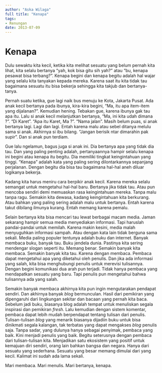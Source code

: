```yaml
---
author: "Aska Wilaga"
full title: "Kenapa"
tags:
- Renungan
date: 2013-07-09
---
```


# Kenapa

Dulu sewaktu kita kecil, ketika kita melihat sesuatu yang belum pernah kita lihat, kita selalu bertanya “yah, kok bisa gitu sih yah?” atau “bu, kenapa pesawat bisa terbang?”. Kenapa begini dan kenapa begitu adalah hal wajar yang selalu kita tanyakan kepada mereka. Karena saat itu kita tidak tau bagaimana sesuatu itu bisa bekerja sehingga kita takjub dan bertanya-tanya.

Pernah suatu ketika, gue lagi naik bus menuju ke Kota, Jakarta Pusat. Ada anak kecil bertanya pada ibunya, kira-kira begini, “Ma, itu apa item-item yang dijalanan?”. Kemudian hening. Tebakan gue, karena ibunya gak tau apa itu. Lalu si anak kecil melanjutkan bertanya, “Ma, ini kita udah dimana ?”. “Di Karet”. “Apa itu Karet, Ma ?”. “Nama jalan”. Masih belum puas, si anak bertanya lagi. Lagi dan lagi. Entah karena malu atau sebel ditanya melulu sama si anak. Akhirnya si ibu bilang. “Jangan berisik ntar dimarahin pak supir”. Dan si anak pun terdiam.

Gue lalu ngelamun, bagus juga si anak ini. Dia bertanya apa yang tidak dia tau. Dan yang paling penting adalah, pertanyaannya hampir selalu kenapa ini begini atau kenapa itu begitu. Dia memiliki tingkat keingintahuan yang tinggi. “Kenapa” adalah kata yang paling sering dilontarkannya sepanjang perjalanan. Dengan begitu dia bisa tau bagaimana hal-hal aneh diluar logikanya bekerja.

Kadang kita harus meniru cara berpikir anak kecil. Karena mereka selalu semangat untuk mengetahui hal-hal baru. Bertanya jika tidak tau. Atau pun mencoba sendiri demi memuaskan rasa keingintahuan mereka. Tanpa malu tanpa ragu. Semakin kita dewasa, kadang keingintahuan kita berkurang. Atau bahkan yang paling sering adalah malu untuk bertanya. Entah karena takut dibilang ilmunya kurang. Entah memang karena pemalu.

Selain bertanya kita bisa mencari tau lewat berbagai macam media. Jaman sekarang hampir semua media menyediakan informasi. Tapi haruslah pandai-pandai untuk memilah. Karena makin kesini, media malah menyuguhkan informasi sampah. Atau dengan kata lain tidak berguna sama sekali. Media paling populer tentunya adalah buku dan internet. Banyak membaca buku, banyak tau. Buku jendela dunia. Pastinya kita sering mendengar slogan seperti itu. Memang benar. Semakin banyak kita membaca. Semakin banyak kita tau. Karena dengan membaca. Pembaca dapat mengetahui apa yang diketahui oleh penulis. Dan jika ada informasi yang salah, kita bisa menghubungi penulis untuk merevisi tulisannya. Dengan begini komunikasi dua arah pun terjadi. Tidak hanya pembaca yang mendapatkan sesuatu yang baru. Tapi penulis pun mengetahui bahwa tulisannya ada yang salah.

Semakin banyak membaca akhirnya kita pun ingin mengutarakan pendapat sendiri. Dan akhirnya banyak _blog_ bermunculan. Hasil dari pemikiran yang dipengaruhi dari lingkungan sekitar dan bacaan yang pernah kita baca. Sebelum jadi buku, biasanya blog adalah tempat untuk menuliskan segala inspirasi dan pemikiran _fresh_. Lalu kemudian dengan sistem komentar, pembaca dapat lebih mudah berpendapat tentang tulisan dari penulis. Tulisan-tulisan _blog_ yang menarik biasanya dijadiin buku untuk bisa dinikmati segala kalangan, tak terbatas yang dapat mengakses _blog_ penulis saja. Tanpa sadar, yang dulunya hanya sebagai penyimak, pembaca yang baik. Kini menjadi penulis yang baik. Begitu seterusnya dengan pembaca dari tulisan-tulisan kita. Menjadikan satu ekosistem yang positif untuk kemajuan diri sendiri, orang lain bahkan bangsa dan negara. Hanya dari sesuatu yang sederhana. Sesuatu yang besar memang dimulai dari yang kecil. Kalimat ini sudah ada lama sekali.

Mari membaca. Mari menulis. Mari bertanya, kenapa.